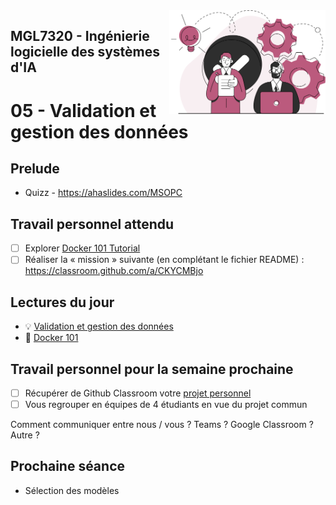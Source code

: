 <img style="float: right;" src="../../images/component_engineering.svg" alt="EngineeringAISystems" width="250"/>

## MGL7320 - Ingénierie logicielle des systèmes d'IA
# 05 - Validation et gestion des données

## Prelude

- Quizz - https://ahaslides.com/MSOPC

## Travail personnel attendu
- [ ] Explorer [Docker 101 Tutorial](https://www.docker.com/101-tutorial/)
- [ ] Réaliser la « mission » suivante (en complétant le fichier README) : https://classroom.github.com/a/CKYCMBjo

## Lectures du jour
- :bulb: [Validation et gestion des données](./05_data_validation_slides.pdf)
- :nut_and_bolt: [Docker 101](./Docker101-UQAM.pdf)

## Travail personnel pour la semaine prochaine

- [ ] Récupérer de Github Classroom votre [projet personnel](../../projets/projets.md)
- [ ] Vous regrouper en équipes de 4 étudiants en vue du projet commun

Comment communiquer entre nous / vous ? Teams ? Google Classroom ? Autre ?

## Prochaine séance

- Sélection des modèles
